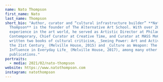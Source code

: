 ```yaml
---
name: Nato Thompson
first_name: Nato
last_name: Thompson
short_bio: "Author, curator and “cultural infrastructure builder” **Nato
  Thompson** is the founder of The Alternative Art School. With over 20 years of
  experience in the art world, he served as Artistic Director at Philadelphia
  Contemporary, Chief Curator at Creative Time, and Curator at MASS MoCA. He has
  written two books of cultural criticism, _Seeing Power: Art and Activism in
  the 21st Century_ (Melville House, 2015) and _Culture as Weapon: The Art of
  Influence in Everyday Life_ (Melville House, 2017), among many other
  publications."
portraits:
  - media: 2021/02/nato-thompson
website: https://www.natothompson.com
instagram: natothompson
---
```

